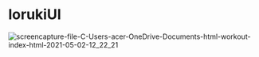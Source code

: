 # lorukiUI
![screencapture-file-C-Users-acer-OneDrive-Documents-html-workout-index-html-2021-05-02-12_22_21](https://user-images.githubusercontent.com/62959484/116815629-0a2dcc00-ab7c-11eb-97fd-1830cf6640a8.png)
